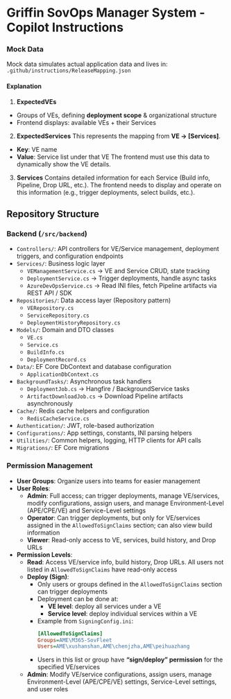 # Griffin SovOps Manager System - Copilot Instructions




### Mock Data 

Mock data simulates actual application data and lives in:  
`.github/instructions/ReleaseMapping.json`

#### Explanation

1. **ExpectedVEs**
 - Groups of VEs, defining **deployment scope** & organizational structure  
 - Frontend displays: available VEs + their Services  


2. **ExpectedServices**
  This represents the mapping from **VE → [Services]**.
  - **Key**: VE name
  - **Value**: Service list under that VE
  The frontend must use this data to dynamically show the VE details.

3. **Services**
  Contains detailed information for each Service (Build info, Pipeline, Drop URL, etc.).
  The frontend needs to display and operate on this information (e.g., trigger deployments, select builds, etc.).


## Repository Structure


### Backend (`/src/backend`)
- `Controllers/`: API controllers for VE/Service management, deployment triggers, and configuration endpoints
- `Services/`: Business logic layer
  - `VEManagementService.cs` → VE and Service CRUD, state tracking
  - `DeploymentService.cs` → Trigger deployments, handle async tasks
  - `AzureDevOpsService.cs` → Read INI files, fetch Pipeline artifacts via REST API / SDK
- `Repositories/`: Data access layer (Repository pattern)
  - `VERepository.cs`
  - `ServiceRepository.cs`
  - `DeploymentHistoryRepository.cs`
- `Models/`: Domain and DTO classes
  - `VE.cs`
  - `Service.cs`
  - `BuildInfo.cs`
  - `DeploymentRecord.cs`
- `Data/`: EF Core DbContext and database configuration
  - `ApplicationDbContext.cs`
- `BackgroundTasks/`: Asynchronous task handlers
  - `DeploymentJob.cs` → Hangfire / BackgroundService tasks
  - `ArtifactDownloadJob.cs` → Download Pipeline artifacts asynchronously
- `Cache/`: Redis cache helpers and configuration
  - `RedisCacheService.cs`
- `Authentication/`: JWT, role-based authorization
- `Configurations/`: App settings, constants, INI parsing helpers
- `Utilities/`: Common helpers, logging, HTTP clients for API calls
- `Migrations/`: EF Core migrations

### Permission Management
- **User Groups**: Organize users into teams for easier management
- **User Roles**:
  - **Admin**: Full access; can trigger deployments, manage VE/services, modify configurations, assign users, and manage Environment-Level (APE/CPE/VE) and Service-Level settings
  - **Operator**: Can trigger deployments, but only for VE/services assigned in the `AllowedToSignClaims` section; can also view build information
  - **Viewer**: Read-only access to VE, services, build history, and Drop URLs
- **Permission Levels**:
  - **Read**: Access VE/service info, build history, Drop URLs. All users not listed in `AllowedToSignClaims` have read-only access
  - **Deploy (Sign)**:
    - Only users or groups defined in the `AllowedToSignClaims` section can trigger deployments
    - Deployment can be done at:
      - **VE level**: deploy all services under a VE
      - **Service level**: deploy individual services within a VE
    - Example from `SigningConfig.ini`:
      ```ini
      [AllowedToSignClaims]
      Groups=AME\M365-SovFleet
      Users=AME\xushanshan,AME\chenjzha,AME\peihuazhang
      ```
    - Users in this list or group have **“sign/deploy” permission** for the specified VE/services
  - **Admin**: Modify VE/service configurations, assign users, manage Environment-Level (APE/CPE/VE) settings, Service-Level settings, and user roles



